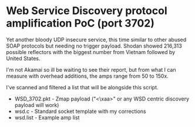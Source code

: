 # Web Service Discovery protocol amplification PoC (port 3702)

Yet another bloody UDP insecure service, this time similar to other abused SOAP protocols but needing no trigger payload.
Shodan showed 216,313 possible reflectors with the biggest number from Vietnam followed by United States.

I'm not Akamai so ill be waiting to see their report, but from what I can measure with overhead additions, the amps range from 50 to 150x.

I've scanned and filtered a list that will be alongside this script.

- WSD_3702.pkt - Zmap payload ("<\xaa>" or any WSD centric discovery payload will work)
- wsd.c - Standard socket template with my corrections
- wsd.list - Example amp list
